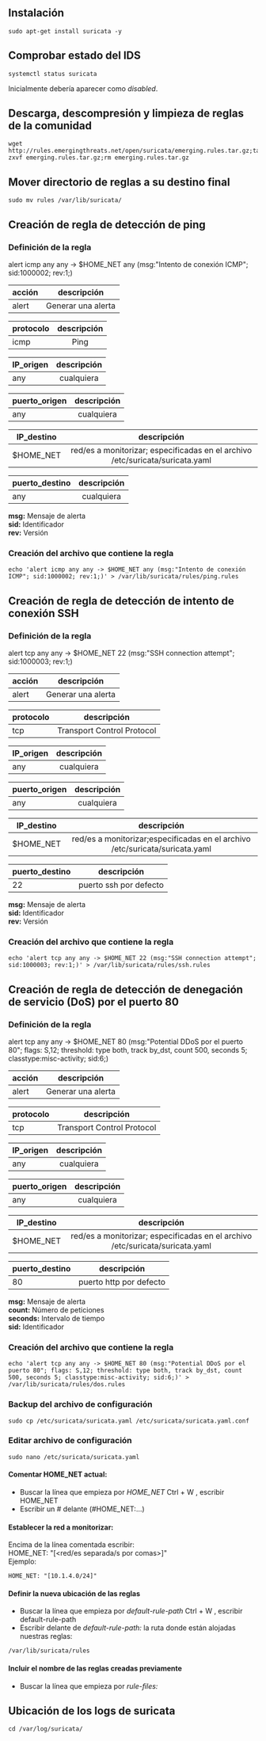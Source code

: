 
## Instalación
```
sudo apt-get install suricata -y
```

## Comprobar estado del IDS
```
systemctl status suricata
```
Inicialmente debería aparecer como _disabled_.

## Descarga, descompresión y limpieza de reglas de la comunidad
```
wget http://rules.emergingthreats.net/open/suricata/emerging.rules.tar.gz;tar zxvf emerging.rules.tar.gz;rm emerging.rules.tar.gz
```

## Mover directorio de reglas a su destino final
```
sudo mv rules /var/lib/suricata/
```

## Creación de regla de detección de ping

### Definición de la regla

alert icmp any any -> $HOME_NET any (msg:"Intento de conexión ICMP"; sid:1000002; rev:1;)

| acción|descripción|
| ------------- |:-------------:|
|alert| Generar una alerta|

| protocolo|descripción|
| ------------- |:-------------:|
|icmp| Ping|

| IP_origen|descripción|
| ------------- |:-------------:|
|any| cualquiera |

| puerto_origen|descripción|
| ------------- |:-------------:|
|any| cualquiera |

| IP_destino|descripción|
| ------------- |:-------------:|
|$HOME_NET| red/es a monitorizar; especificadas en el archivo  /etc/suricata/suricata.yaml |

| puerto_destino|descripción|
| ------------- |:-------------:|
|any| cualquiera |

__msg:__ Mensaje de alerta <br>
__sid:__ Identificador <br>
__rev:__ Versión <br>

### Creación del archivo que contiene la regla
```
echo 'alert icmp any any -> $HOME_NET any (msg:"Intento de conexión ICMP"; sid:1000002; rev:1;)' > /var/lib/suricata/rules/ping.rules
```


## Creación de regla de detección de intento de conexión SSH

### Definición de la regla

alert tcp any any -> $HOME_NET 22 (msg:"SSH connection attempt"; sid:1000003; rev:1;)

| acción|descripción|
| ------------- |:-------------:|
|alert| Generar una alerta|

| protocolo|descripción|
| ------------- |:-------------:|
|tcp| Transport Control Protocol|

| IP_origen|descripción|
| ------------- |:-------------:|
|any| cualquiera |

| puerto_origen|descripción|
| ------------- |:-------------:|
|any| cualquiera |

| IP_destino|descripción|
| ------------- |:-------------:|
|$HOME_NET| red/es a monitorizar;especificadas en el archivo  /etc/suricata/suricata.yaml |

| puerto_destino|descripción|
| ------------- |:-------------:|
|22| puerto ssh por defecto |

__msg:__ Mensaje de alerta <br>
__sid:__ Identificador <br>
__rev:__ Versión <br>

### Creación del archivo que contiene la regla
```
echo 'alert tcp any any -> $HOME_NET 22 (msg:"SSH connection attempt"; sid:1000003; rev:1;)' > /var/lib/suricata/rules/ssh.rules
```


## Creación de regla de detección de denegación de servicio (DoS) por el puerto 80

### Definición de la regla

alert tcp any any -> $HOME_NET 80 (msg:"Potential DDoS por el puerto 80"; flags: S,12; threshold: type both, track by_dst, count 500, seconds 5; classtype:misc-activity; sid:6;)


| acción|descripción|
| ------------- |:-------------:|
|alert| Generar una alerta|

| protocolo|descripción|
| ------------- |:-------------:|
|tcp| Transport Control Protocol|

| IP_origen|descripción|
| ------------- |:-------------:|
|any| cualquiera |

| puerto_origen|descripción|
| ------------- |:-------------:|
|any| cualquiera |

| IP_destino|descripción|
| ------------- |:-------------:|
|$HOME_NET| red/es a monitorizar; especificadas en el archivo  /etc/suricata/suricata.yaml |

| puerto_destino|descripción|
| ------------- |:-------------:|
|80| puerto http por defecto |

__msg:__ Mensaje de alerta <br>
__count:__ Número de peticiones <br>
__seconds:__ Intervalo de tiempo <br>
__sid:__ Identificador <br>

### Creación del archivo que contiene la regla
```
echo 'alert tcp any any -> $HOME_NET 80 (msg:"Potential DDoS por el puerto 80"; flags: S,12; threshold: type both, track by_dst, count 500, seconds 5; classtype:misc-activity; sid:6;)' > /var/lib/suricata/rules/dos.rules
```



### Backup del archivo de configuración
```
sudo cp /etc/suricata/suricata.yaml /etc/suricata/suricata.yaml.conf
```

### Editar archivo de configuración
```
sudo nano /etc/suricata/suricata.yaml
```


#### Comentar HOME_NET actual:
* Buscar la línea que empieza por _HOME_NET_
Ctrl + W , escribir HOME_NET
* Escribir un # delante (#HOME_NET:...)

#### Establecer la red a monitorizar:

Encima de la línea comentada escribir:<br>
HOME_NET: "[<red/es separada/s por comas>]"<br>
Ejemplo: <br>
```
HOME_NET: "[10.1.4.0/24]"
```

#### Definir la nueva ubicación de las reglas
* Buscar la línea que empieza por _default-rule-path_
Ctrl + W , escribir default-rule-path
* Escribir delante de _default-rule-path:_ la ruta donde están alojadas nuestras reglas:
```
/var/lib/suricata/rules
```
#### Incluir el nombre de las reglas creadas previamente
* Buscar la línea que empieza por _rule-files:_


## Ubicación de los logs de suricata
```
cd /var/log/suricata/
```
